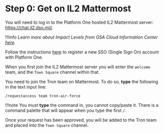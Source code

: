 # Step 0: Get on IL2 Mattermost

You will need to log in to the Platform One hosted IL2 Mattermost server: <https://chat.il2.dso.mil/>.

!!!info
     _Learn more about Impact Levels from GSA Cloud Information Center [here](https://cic.gsa.gov/basics/cloud-security/)._

Follow the instructions [here](https://sso-info.il2.dso.mil/new_account.html) to register a new SSO (Single Sign On) account with Platform One.

When you first join the IL2 Mattermost server you will enter the `welcome` team, and the `Town Square` channel within that.

You need to join the Tron team on Mattermost. To do so, **type** the following in the text input line:

``` mattermost
/requestaccess team tron-air-force
```

!!!note
    You must **type** the command in, you cannot copy/paste it. There is a command palette that will appear when you type the first `/`.

Once your request has been approved, you will be added to the Tron team and placed into the `Town Square` channel.
